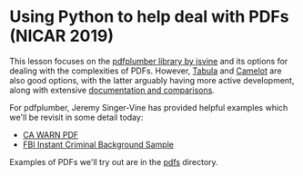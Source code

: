 # Using Python to help deal with PDFs (NICAR 2019)

This lesson focuses on the [pdfplumber library by jsvine](https://github.com/jsvine/pdfplumber) and its options for dealing with the complexities of PDFs. However, [Tabula](https://tabula.technology/) and [Camelot](https://camelot-py.readthedocs.io/en/master/) are also good options, with the latter arguably having more active development, along with extensive [documentation and comparisons](https://github.com/socialcopsdev/camelot/wiki/Comparison-with-other-PDF-Table-Extraction-libraries-and-tools#pdfplumber).

For pdfplumber, Jeremy Singer-Vine has provided helpful examples which we'll be revisit in some detail today:

- [CA WARN PDF](https://github.com/jsvine/pdfplumber/blob/master/examples/notebooks/extract-table-ca-warn-report.ipynb)
- [FBI Instant Criminal Background Sample](https://github.com/jsvine/pdfplumber/blob/master/examples/notebooks/extract-table-nics.ipynb)



Examples of PDFs we'll try out are in the [pdfs](pdfs) directory.






